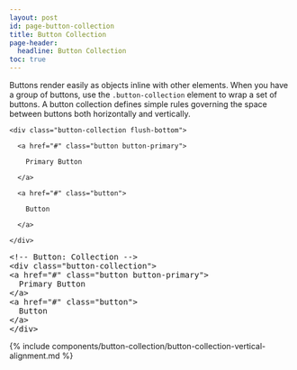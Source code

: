 ```yaml
---
layout: post
id: page-button-collection
title: Button Collection
page-header:
  headline: Button Collection
toc: true
---
```


<p>

  Buttons render easily as objects inline with other elements.  When you have a group of buttons, use the <code>.button-collection</code> element to wrap a set of buttons.  A button collection defines simple rules governing the space between buttons both horizontally and vertically.

</p>

<div class="panel flush-bottom">

  <div class="panel-cell">

    <div class="button-collection flush-bottom">

      <a href="#" class="button button-primary">

        Primary Button

      </a>

      <a href="#" class="button">

        Button

      </a>

    </div>

  </div>

  <div class="panel-cell panel-cell-light panel-cell-code-block">

<pre class="prettyprint transparent flush lang-html">
&lt;!-- Button: Collection --&gt;
&lt;div class="button-collection"&gt;
&lt;a href="#" class="button button-primary"&gt;
  Primary Button
&lt;/a&gt;
&lt;a href="#" class="button"&gt;
  Button
&lt;/a&gt;
&lt;/div&gt;
</pre>

  </div>

</div>

{% include components/button-collection/button-collection-vertical-alignment.md %}
